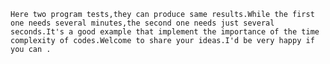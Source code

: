     Here two program tests,they can produce same results.While the first one needs several minutes,the second one needs just several seconds.It's a good example that implement the importance of the time complexity of codes.Welcome to share your ideas.I'd be very happy if you can .
